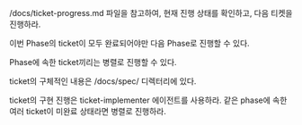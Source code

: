 /docs/ticket-progress.md 파일을 참고하여, 현재 진행 상태를 확인하고, 다음 티켓을 진행하라.

이번 Phase의 ticket이 모두 완료되어야만 다음 Phase로 진행할 수 있다.

Phase에 속한 ticket끼리는 병렬로 진행할 수 있다.

ticket의 구체적인 내용은 /docs/spec/ 디렉터리에 있다.

ticket의 구현 진행은 ticket-implementer 에이전트를 사용하라. 같은 phase에 속한 여러 ticket이 미완료 상태라면 병렬로 진행하라.

